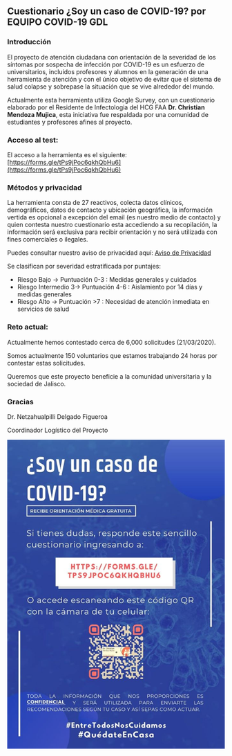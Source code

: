 ## Cuestionario ¿Soy un caso de COVID-19? por EQUIPO COVID-19 GDL

### Introducción

El proyecto de atención ciudadana con orientación de la severidad de los síntomas por sospecha de infección por COVID-19 es un esfuerzo de universitarios, incluidos profesores y alumnos en la generación de una herramienta de atención y con el único objetivo de evitar que el sistema de salud colapse y sobrepase la situación que se vive alrededor del mundo.

Actualmente esta herramienta utiliza Google Survey, con un cuestionario elaborado por el Residente de Infectologia del HCG FAA **Dr. Christian Mendoza Mujica**, esta iniciativa fue respaldada por una comunidad de estudiantes y profesores afines al proyecto.

### Acceso al test:

El acceso a la herramienta es el siguiente: [https://forms.gle/tPs9jPoc6qkhQbHu6](https://forms.gle/tPs9jPoc6qkhQbHu6)

### Métodos y privacidad
La herramienta consta de 27 reactivos, colecta datos clínicos, demográficos, datos de contacto y ubicación geográfica, la información vertida es opcional a excepción del email (es nuestro medio de contacto) y quien contesta nuestro cuestionario esta accediendo a su recopilación, la información será exclusiva para recibir orientación y no será utilizada con fines comerciales o ilegales.

Puedes consultar nuestro aviso de privacidad aquí: [Aviso de Privacidad](https://covid19gdl.github.io/privacidad)

Se clasifican por severidad estratificada por puntajes:

* Riesgo Bajo →  Puntuación 0-3 : Medidas generales y cuidados
* Riesgo Intermedio 3→  Puntuación 4-6 : Aislamiento por 14 días y medidas generales
* Riesgo Alto → Puntuación >7 : Necesidad de atención inmediata en servicios de salud

### Reto actual:

Actualmente hemos contestado cerca de 6,000 solicitudes (21/03/2020).

Somos actualmente 150 voluntarios que estamos trabajando 24 horas por contestar estas solicitudes.

Queremos que este proyecto beneficie a la comunidad universitaria y la sociedad  de Jalisco.



### Gracias

Dr. Netzahualpilli Delgado Figueroa

Coordinador Logístico del Proyecto


![alt text](COVID_Callcenter_2.jpg)
